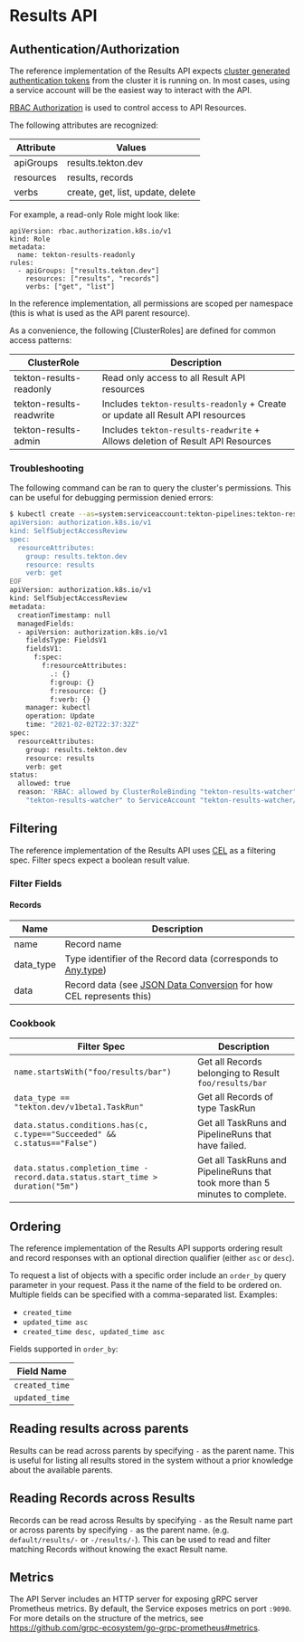 <!--

---
linkTitle: "Results API"
weight: 2
---

-->

# Results API

## Authentication/Authorization

The reference implementation of the Results API expects
[cluster generated authentication tokens](https://kubernetes.io/docs/reference/access-authn-authz/authentication/)
from the cluster it is running on. In most cases, using a service account will
be the easiest way to interact with the API.

[RBAC Authorization](https://kubernetes.io/docs/reference/access-authn-authz/rbac/)
is used to control access to API Resources.

The following attributes are recognized:

| Attribute | Values                            |
| --------- | --------------------------------- |
| apiGroups | results.tekton.dev                |
| resources | results, records                  |
| verbs     | create, get, list, update, delete |

For example, a read-only Role might look like:

```
apiVersion: rbac.authorization.k8s.io/v1
kind: Role
metadata:
  name: tekton-results-readonly
rules:
  - apiGroups: ["results.tekton.dev"]
    resources: ["results", "records"]
    verbs: ["get", "list"]
```

In the reference implementation, all permissions are scoped per namespace (this
is what is used as the API parent resource).

As a convenience, the following [ClusterRoles] are defined for common access
patterns:

| ClusterRole              | Description                                                                    |
| ------------------------ | ------------------------------------------------------------------------------ |
| tekton-results-readonly  | Read only access to all Result API resources                                   |
| tekton-results-readwrite | Includes `tekton-results-readonly` + Create or update all Result API resources |
| tekton-results-admin     | Includes `tekton-results-readwrite` + Allows deletion of Result API Resources  |

### Troubleshooting

The following command can be ran to query the cluster's permissions. This can be
useful for debugging permission denied errors:

```sh
$ kubectl create --as=system:serviceaccount:tekton-pipelines:tekton-results-watcher -n tekton-pipelines -f - -o yaml << EOF
apiVersion: authorization.k8s.io/v1
kind: SelfSubjectAccessReview
spec:
  resourceAttributes:
    group: results.tekton.dev
    resource: results
    verb: get
EOF
apiVersion: authorization.k8s.io/v1
kind: SelfSubjectAccessReview
metadata:
  creationTimestamp: null
  managedFields:
  - apiVersion: authorization.k8s.io/v1
    fieldsType: FieldsV1
    fieldsV1:
      f:spec:
        f:resourceAttributes:
          .: {}
          f:group: {}
          f:resource: {}
          f:verb: {}
    manager: kubectl
    operation: Update
    time: "2021-02-02T22:37:32Z"
spec:
  resourceAttributes:
    group: results.tekton.dev
    resource: results
    verb: get
status:
  allowed: true
  reason: 'RBAC: allowed by ClusterRoleBinding "tekton-results-watcher" of ClusterRole
    "tekton-results-watcher" to ServiceAccount "tekton-results-watcher/tekton-pipelines"'
```

## Filtering

The reference implementation of the Results API uses
[CEL](https://github.com/google/cel-spec/blob/master/doc/langdef.md) as a
filtering spec. Filter specs expect a boolean result value.

### Filter Fields

#### Records

| Name      | Description                                                                                                                                              |
| --------- |----------------------------------------------------------------------------------------------------------------------------------------------------------|
| name      | Record name                                                                                                                                              |
| data_type | Type identifier of the Record data (corresponds to [Any.type](../../proto/v1alpha2/resources.proto))                                                     |
| data      | Record data (see [JSON Data Conversion](https://github.com/google/cel-spec/blob/master/doc/langdef.md#json-data-conversion) for how CEL represents this) |

### Cookbook

| Filter Spec                                                                    | Description                                                                  |
| ------------------------------------------------------------------------------ | ---------------------------------------------------------------------------- |
| `name.startsWith("foo/results/bar")`                                           | Get all Records belonging to Result `foo/results/bar`                        |
| `data_type == "tekton.dev/v1beta1.TaskRun"`                                    | Get all Records of type TaskRun                                              |
| `data.status.conditions.has(c, c.type=="Succeeded" && c.status=="False")`      | Get all TaskRuns and PipelineRuns that have failed.                          |
| `data.status.completion_time - record.data.status.start_time > duration("5m")` | Get all TaskRuns and PipelineRuns that took more than 5 minutes to complete. |

## Ordering

The reference implementation of the Results API supports ordering result and
record responses with an optional direction qualifier (either `asc` or `desc`).

To request a list of objects with a specific order include an `order_by` query
parameter in your request. Pass it the name of the field to be ordered on.
Multiple fields can be specified with a comma-separated list. Examples:

- `created_time`
- `updated_time asc`
- `created_time desc, updated_time asc`

Fields supported in `order_by`:

| Field Name     |
| -------------- |
| `created_time` |
| `updated_time` |

## Reading results across parents

Results can be read across parents by specifying `-` as the parent name. This is useful for listing all results stored in the system without a prior knowledge about the available parents.

## Reading Records across Results

Records can be read across Results by specifying `-` as the Result name part or across parents by specifying `-` as the parent name.
(e.g. `default/results/-` or `-/results/-`). This can be used to read and filter matching Records
without knowing the exact Result name.

## Metrics

The API Server includes an HTTP server for exposing gRPC server Prometheus
metrics. By default, the Service exposes metrics on port `:9090`. For more
details on the structure of the metrics, see
https://github.com/grpc-ecosystem/go-grpc-prometheus#metrics.
